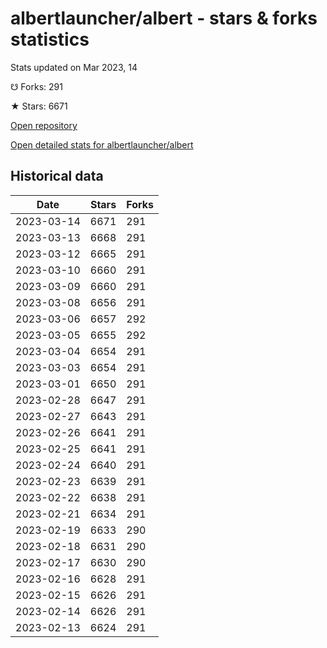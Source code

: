 # albertlauncher/albert - stars & forks statistics

Stats updated on Mar 2023, 14

☋ Forks: 291

★ Stars: 6671

[Open repository](https://github.com/albertlauncher/albert)

[Open detailed stats for albertlauncher/albert](https://reviewgithub.com/rep/albertlauncher/albert)

## Historical data
| Date | Stars | Forks |
|------|-------|-------|
| 2023-03-14 | 6671 | 291 | 
| 2023-03-13 | 6668 | 291 | 
| 2023-03-12 | 6665 | 291 | 
| 2023-03-10 | 6660 | 291 | 
| 2023-03-09 | 6660 | 291 | 
| 2023-03-08 | 6656 | 291 | 
| 2023-03-06 | 6657 | 292 | 
| 2023-03-05 | 6655 | 292 | 
| 2023-03-04 | 6654 | 291 | 
| 2023-03-03 | 6654 | 291 | 
| 2023-03-01 | 6650 | 291 | 
| 2023-02-28 | 6647 | 291 | 
| 2023-02-27 | 6643 | 291 | 
| 2023-02-26 | 6641 | 291 | 
| 2023-02-25 | 6641 | 291 | 
| 2023-02-24 | 6640 | 291 | 
| 2023-02-23 | 6639 | 291 | 
| 2023-02-22 | 6638 | 291 | 
| 2023-02-21 | 6634 | 291 | 
| 2023-02-19 | 6633 | 290 | 
| 2023-02-18 | 6631 | 290 | 
| 2023-02-17 | 6630 | 290 | 
| 2023-02-16 | 6628 | 291 | 
| 2023-02-15 | 6626 | 291 | 
| 2023-02-14 | 6626 | 291 | 
| 2023-02-13 | 6624 | 291 | 

